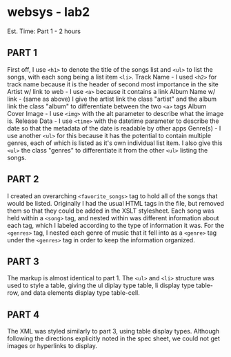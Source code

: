 # websys - lab2

Est. Time: Part 1 - 2 hours

## PART 1

First off, I use `<h1>` to denote the title of the songs list and `<ul>` to list the songs,
with each song being a list item `<li>`.
Track Name - I used `<h2>` for track name because it is the header of second most importance in the site
Artist w/ link to web - I use `<a>` because it contains a link
Album Name w/ link - (same as above)
        I give the artist link the class "artist" and the album link the class "album" to differentiate between the two `<a>` tags
Album Cover Image - I use `<img>` with the alt parameter to describe what the image is.
Release Data - I use `<time>` with the datetime parameter to describe the date so that the metadata of the date is readable by other apps
Genre(s) - I use another `<ul>` for this because it has the potential to contain multiple genres, each of which is listed as it's own individual list item.
        I also give this `<ul>` the class "genres" to differentiate it from the other `<ul>` listing the songs.

## PART 2

I created an overarching `<favorite_songs>` tag to hold all of the songs that would be listed.
Originally I had the usual HTML tags in the file, but removed them so that they could be added in the XSLT stylesheet.
Each song was held within a `<song>` tag, and nested within was different information about each tag, which
I labeled according to the type of information it was.
For the `<genres>` tag, I nested each genre of music that it fell into as a `<genre>` tag under the `<genres>` tag in order to keep the information organized.

## PART 3

The markup is almost identical to part 1.
The `<ul>` and `<li>` structure was used to style a table, giving the ul diplay type table, li display type table-row, and data elements display type table-cell.

## PART 4

The XML was styled similarly to part 3, using table display types.
Although following the directions explicitly noted in the spec sheet, we could not get images or hyperlinks to display.
